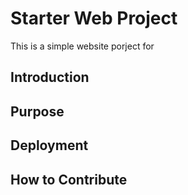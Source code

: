 
# Starter Web Project

This is a simple website porject for 
## Introduction

## Purpose

## Deployment

## How to Contribute